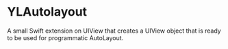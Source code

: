 # YLAutolayout
A small Swift extension on UIView that creates a UIView object that is ready to be used for programmatic AutoLayout. 
